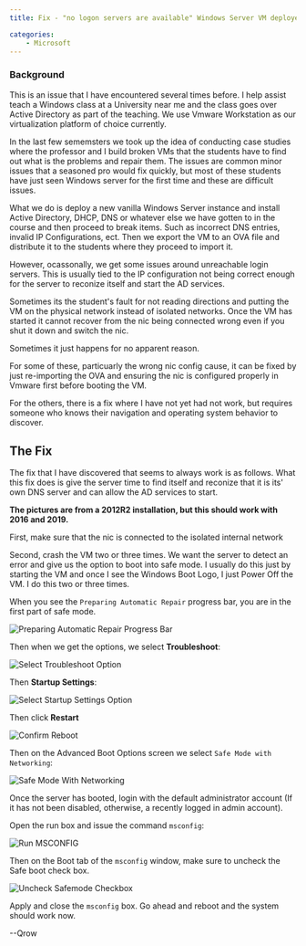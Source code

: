```yaml
---
title: Fix - "no logon servers are available" Windows Server VM deployed from OVA without sysprep and having AD installed.

categories:
    - Microsoft
---
```


### Background

This is an issue that I have encountered several times before. I help assist teach a Windows class at a University near me and the class goes over Active Directory as part of the teaching. We use Vmware Workstation as our virtualization platform of choice currently.

In the last few sememsters we took up the idea of conducting case studies where the professor and I build broken VMs that the students have to find out what is the problems and repair them. The issues are common minor issues that a seasoned pro would fix quickly, but most of these students have just seen Windows server for the first time and these are difficult issues.

What we do is deploy a new vanilla Windows Server instance and install Active Directory, DHCP, DNS or whatever else we have gotten to in the course and then proceed to break items. Such as incorrect DNS entries, invalid IP Configurations, ect.
Then we export the VM to an OVA file and distribute it to the students where they proceed to import it.

However, ocassonally, we get some issues around unreachable login servers. This is usually tied to the IP configuration not being correct enough for the server to reconize itself and start the AD services.

Sometimes its the student's fault for not reading directions and putting the VM on the physical network instead of isolated networks. Once the VM has started it cannot recover from the nic being connected wrong even if you shut it down and switch the nic.

Sometimes it just happens for no apparent reason. 

For some of these, particuarly the wrong nic config cause, it can be fixed by just re-importing the OVA and ensuring the nic is configured properly in Vmware first before booting the VM.

For the others, there is a fix where I have not yet had not work, but requires someone who knows their navigation and operating system behavior to discover.

## The Fix

The fix that I have discovered that seems to always work is as follows. What this fix does is give the server time to find itself and reconize that it is its' own DNS server and can allow the AD services to start.

**The pictures are from a 2012R2 installation, but this should work with 2016 and 2019.**

First, make sure that the nic is connected to the isolated internal network

Second, crash the VM two or three times. We want the server to detect an error and give us the option to boot into safe mode. I usually do this just by starting the VM and once I see the Windows Boot Logo, I just Power Off the VM. I do this two or three times.

When you see the `Preparing Automatic Repair` progress bar, you are in the first part of safe mode.



![Preparing Automatic Repair Progress Bar](/assets/images/No_Logon_Servers_Fix/prep_auto_repair.png)



Then when we get the options, we select **Troubleshoot**:

![Select Troubleshoot Option](/assets/images/No_Logon_Servers_Fix/troubleshoot.png)


Then **Startup Settings**:

![Select Startup Settings Option](/assets/images/No_Logon_Servers_Fix/startup_settings.png)


Then click **Restart**

![Confirm Reboot](/assets/images/No_Logon_Servers_Fix/reboot_confirm.png)

Then on the Advanced Boot Options screen we select `Safe Mode with Networking`:

![Safe Mode With Networking](/assets/images/No_Logon_Servers_Fix/safe_with_network.png)

Once the server has booted, login with the default administrator account (If it has not been disabled, otherwise, a recently logged in admin account).

Open the run box and issue the command `msconfig`:

![Run MSCONFIG](/assets/images/No_Logon_Servers_Fix/run_box.png)

Then on the Boot tab of the `msconfig` window, make sure to uncheck the Safe boot check box.

![Uncheck Safemode Checkbox](/assets/images/No_Logon_Servers_Fix/safe_mode_checkbox.png)

Apply and close the `msconfig` box. Go ahead and reboot and the system should work now.


--Qrow

<br/>